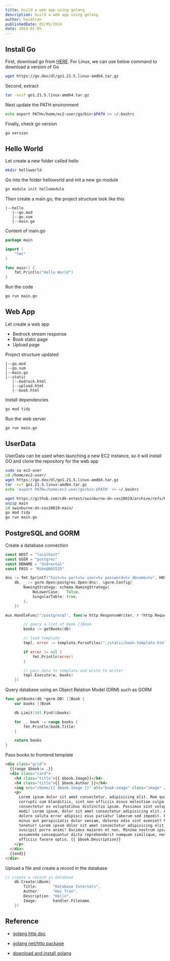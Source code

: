 ```yaml
---
title: build a web app using golang
description: build a web app using golang
author: haimtran
publishedDate: 01/05/2024
date: 2024-01-05
---
```


## Install Go

First, download go from [HERE](https://go.dev/dl/). For Linux, we can use below command to download a version of Go

```bash
wget https://go.dev/dl/go1.21.5.linux-amd64.tar.gz
```

Second, extract

```bash
tar -xvzf go1.21.5.linux-amd64.tar.gz
```

Next update the PATH environment

```bash
echo export PATH=/home/ec2-user/go/bin:$PATH >> ~/.bashrc
```

Finally, check go version

```bash
go version
```

## Hello World

Let create a new folder called hello

```bash
mkdir helloworld
```

Go into the folder helloworld and init a new go module

```bash
go module init hellomodule
```

Then create a main.go, the project structure look like this

```
|--hello
   |--go.mod
   |--go.sum
   |--main.go
```

Content of main.go

```go
package main

import (
    "fmt"
)

func main() {
    fmt.Println("Hello World")
}
```

Run the code

```bash
go run main.go
```

## Web App

Let create a web app

- Bedrock stream response
- Book static page
- Upload page

Project structure updated

```
|--go.mod
|--go.sum
|--main.go
|--static
   |--bedrock.html
   |--upload.html
   |--book.html
```

Install dependencies

```bash
go mod tidy
```

Run the web server

```bash
go run main.go
```

## UserData

UserData can be used when launching a new EC2 instance, so it will install GO and clone the repository for the web app

```bash
sudo su ec2-user
cd /home/ec2-user/
wget https://go.dev/dl/go1.21.5.linux-amd64.tar.gz
tar -xvf go1.21.5.linux-amd64.tar.gz
echo 'export PATH=/home/ec2-user/go/bin:$PATH' >> ~/.bashrc

wget https://github.com/cdk-entest/swinburne-dn-cos20019/archive/refs/heads/main.zip
unzip main
cd swinburne-dn-cos20019-main/
go mod tidy
go run main.go
```

## PostgreSQL and GORM

Create a database connection

```go
const HOST = "localhost"
const USER = "postgres"
const DBNAME = "dvdrental"
const PASS = "Mike@865525"

dns := fmt.Sprintf("host=%v port=%v user=%v password=%v dbname=%v", HOST, "5432", USER, PASS, DBNAME)
	db, _ := gorm.Open(postgres.Open(dns), &gorm.Config{
		NamingStrategy: schema.NamingStrategy{
			NoLowerCase:   false,
			SingularTable: true,
		},
	})

mux.HandleFunc("/postgresql", func(w http.ResponseWriter, r *http.Request) {

		// query a list of book []Book
		books := getBooks(db)

		// load template
		tmpl, error := template.ParseFiles("./static/book-template.html")

		if error != nil {
			fmt.Println(error)
		}

		// pass data to template and write to writer
		tmpl.Execute(w, books)
	})
```

Query database using an Object Relation Model (ORM) such as GORM

```go
func getBooks(db *gorm.DB) []Book {
	var books []Book

	db.Limit(10).Find(&books)

	for _, book := range books {
		fmt.Println(book.Title)
	}

	return books
}
```

Pass books to frontend template

```html
<div class="grid">
  {{range $book:= .}}
  <div class="card">
    <h4 class="title">{{ $book.Image}}</h4>
    <h4 class="title">{{ $book.Author }}</h4>
    <img src="/demo/{{ $book.Image }}" alt="book-image" class="image" />
    <p>
      Lorem ipsum dolor sit amet consectetur, adipisicing elit. Rem quaerat quas
      corrupti cum blanditiis, sint non officiis minus molestiae culpa
      consectetur ex voluptatibus distinctio ipsam. Possimus sint voluptatum at
      modi! Lorem ipsum, dolor sit amet consectetur adipisicing elit. Alias
      dolore soluta error adipisci eius pariatur laborum sed impedit. Placeat
      minus aut perspiciatis dolor veniam, dolores odio sint eveniet? Numquam,
      tenetur! Lorem ipsum dolor sit amet consectetur adipisicing elit. Earum
      suscipit porro animi! Ducimus maiores et non. Minima nostrum ipsa voluptas
      assumenda consequuntur dicta reprehenderit numquam similique, nesciunt
      officiis facere optio. {{ $book.Description}}
    </p>
  </div>
  {{end}}
</div>
```

Upload a file and create a record in the database

```go
// create a record in database
	db.Create(&Book{
		Title:       "Database Internals",
		Author:      "Hai Tran",
		Description: "Hello",
		Image:       handler.Filename,
	})
```

## Reference

- [golang http doc](https://go.dev/src/net/http/doc.go)

- [golang net/http package](https://pkg.go.dev/net/http)

- [download and install golang](https://go.dev/doc/install)
